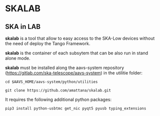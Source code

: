 # SKALAB
## SKA in LAB

**skalab** is a tool that allow to easy access to the SKA-Low devices without the need of deploy the Tango Framework.

**skalab** is the container of each subsytem that can be also run in stand alone mode.

**skalab** must be installed along the aavs-system repository (https://gitlab.com/ska-telescope/aavs-system) in the utilitie folder:

`cd $AAVS_HOME/aavs-system/python/utilities`

`git clone https://github.com/amattana/skalab.git`

It requires the following additional python packages:

`pip3 install python-usbtmc get_nic pyqt5 pyusb typing_extensions`


